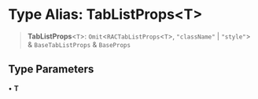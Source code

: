 # Type Alias: TabListProps\<T\>

> **TabListProps**\<`T`\>: `Omit`\<`RACTabListProps`\<`T`\>, `"className"` \| `"style"`\> & `BaseTabListProps` & `BaseProps`

## Type Parameters

• **T**
